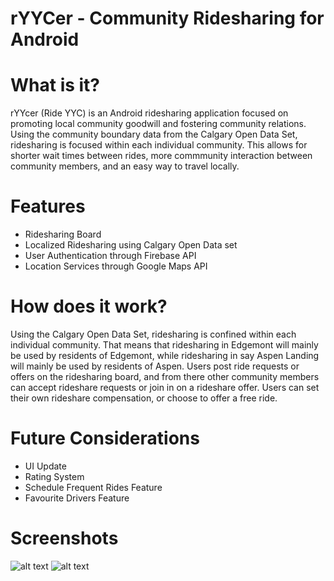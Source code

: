 # rYYCer - Community Ridesharing for Android


# What is it?
rYYcer (Ride YYC) is an Android ridesharing application focused on promoting local community goodwill and fostering community relations. Using the community boundary data from the Calgary Open Data Set, ridesharing is focused within each individual community. This allows for shorter wait times between rides, more commmunity interaction between community members, and an easy way to travel locally. 

# Features
- Ridesharing Board
- Localized Ridesharing using Calgary Open Data set
- User Authentication through Firebase API
- Location Services through Google Maps API

# How does it work?
Using the Calgary Open Data Set, ridesharing is confined within each individual community. That means that ridesharing in Edgemont will mainly be used by residents of Edgemont, while ridesharing in say Aspen Landing will mainly be used by residents of Aspen. Users post ride requests or offers on the ridesharing board, and from there other community members can accept rideshare requests or join in on a rideshare offer. Users can set their own rideshare compensation, or choose to offer a free ride.

# Future Considerations
- UI Update
- Rating System
- Schedule Frequent Rides Feature
- Favourite Drivers Feature

# Screenshots
![alt text](https://github.com/yahengsu/rYYCer/blob/master/Main%20Screen.png "Main Screen") 
![alt text](https://github.com/yahengsu/rYYCer/blob/master/Nav%20Drawer.png "Nav Drawer")
